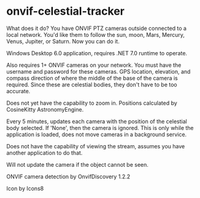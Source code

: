 # onvif-celestial-tracker

What does it do?  You have ONVIF PTZ cameras outside connected to a local network.  You'd like them to follow the sun, moon, Mars, Mercury, Venus, Jupiter, or Saturn.  Now you can do it.

Windows Desktop 6.0 application, requires .NET 7.0 runtime to operate.

Also requires 1+ ONVIF cameras on your network.  You must have the username and password for these cameras.  GPS location, elevation, and compass direction of where the middle of the base of the camera is required.  Since these are celestial bodies, they don't have to be too accurate.

Does not yet have the capability to zoom in.  Positions calculated by CosineKitty AstronomyEngine.

Every 5 minutes, updates each camera with the position of the celestial body selected.  If 'None', then the camera is ignored.  This is only while the application is loaded, does not move cameras in a background service.

Does not have the capability of viewing the stream, assumes you have another application to do that.

Will not update the camera if the object cannot be seen.  

ONVIF camera detection by OnvifDiscovery 1.2.2

Icon by Icons8

